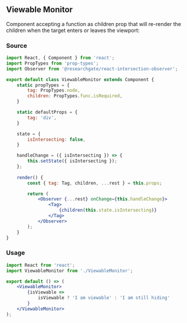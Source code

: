 ## Viewable Monitor

Component accepting a function as children prop that will re-render the children when the target enters or leaves the viewport:

### Source

```jsx
import React, { Component } from 'react';
import PropTypes from 'prop-types';
import Observer from '@researchgate/react-intersection-observer';

export default class ViewableMonitor extends Component {
    static propTypes = {
        tag: PropTypes.node,
        children: PropTypes.func.isRequired,
    }

    static defaultProps = {
        tag: 'div',
    }

    state = {
        isIntersecting: false,
    }

    handleChange = ({ isIntersecting }) => {
        this.setState({ isIntersecting });
    };
    
    render() {
        const { tag: Tag, children, ...rest } = this.props;

        return (
            <Observer {...rest} onChange={this.handleChange}>
                <Tag>
                    {children(this.state.isIntersecting)}
                </Tag>
            </Observer>
        );
    }
}
```

### Usage

```jsx
import React from 'react';
import ViewableMonitor from './ViewableMonitor';

export default () => (
    <ViewableMonitor>
        {isViewable =>
            isViewable ? 'I am viewable' : 'I am still hiding'
        }
    </ViewableMonitor>
);
```
